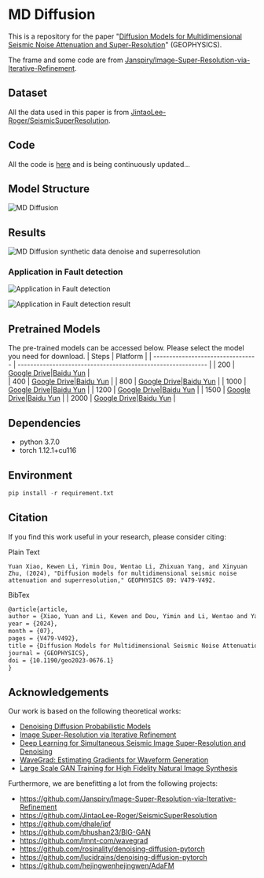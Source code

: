 # MD Diffusion

This is a repository for the paper "[Diffusion Models for Multidimensional Seismic Noise Attenuation and Super-Resolution](https://library.seg.org/doi/10.1190/geo2023-0676.1)" (GEOPHYSICS).

The frame and some code are from [Janspiry/Image-Super-Resolution-via-Iterative-Refinement](https://github.com/Janspiry/Image-Super-Resolution-via-Iterative-Refinement).

## Dataset
All the data used in this paper is from [JintaoLee-Roger/SeismicSuperResolution](https://github.com/JintaoLee-Roger/SeismicSuperResolution).

## Code
All the code is [here](https://github.com/Dululu-xy/MD-Diffusion) and is being continuously updated...

## Model Structure
![MD Diffusion](https://github.com/user-attachments/assets/718a8196-c694-4821-9b77-e11737545291)

## Results

![MD Diffusion synthetic data denoise and superresolution](https://github.com/user-attachments/assets/ddffeed6-6e66-4def-b56e-5f20ec5228fe)

### Application in Fault detection

![Application in Fault detection](https://github.com/user-attachments/assets/b01123c2-ea6d-4130-b734-d814cb340f1a)

![Application in Fault detection result](https://github.com/user-attachments/assets/1b0a4dbc-d549-4ba0-b221-d2b11fb1bde5)

## Pretrained Models
The pre-trained models can be accessed below. Please select the model you need for download.
| Steps                             | Platform                                                     | 
| --------------------------------- | ------------------------------------------------------------ |
| 200 | [Google Drive](https://drive.google.com)\|[Baidu Yun](https://pan.baidu.com) |  
| 400 | [Google Drive](https://drive.google.com)\|[Baidu Yun](https://pan.baidu.com) | 
| 800 | [Google Drive](https://drive.google.com)\|[Baidu Yun](https://pan.baidu.com) | 
| 1000   | [Google Drive](https://drive.google.com)\|[Baidu Yun](https://pan.baidu.com) |
| 1200   | [Google Drive](https://drive.google.com)\|[Baidu Yun](https://pan.baidu.com) |
| 1500   | [Google Drive](https://drive.google.com)\|[Baidu Yun](https://pan.baidu.com) |
| 2000   | [Google Drive](https://drive.google.com)\|[Baidu Yun](https://pan.baidu.com) |

## Dependencies
- python 3.7.0
- torch 1.12.1+cu116

## Environment
```python
pip install -r requirement.txt
```

## Citation
If you find this work useful in your research, please consider citing:

Plain Text
```
Yuan Xiao, Kewen Li, Yimin Dou, Wentao Li, Zhixuan Yang, and Xinyuan Zhu, (2024), "Diffusion models for multidimensional seismic noise attenuation and superresolution," GEOPHYSICS 89: V479-V492.
```

BibTex
```latex
@article{article,
author = {Xiao, Yuan and Li, Kewen and Dou, Yimin and Li, Wentao and Yang, Zhixuan and Zhu, Xinyuan},
year = {2024},
month = {07},
pages = {V479-V492},
title = {Diffusion Models for Multidimensional Seismic Noise Attenuation and Super-Resolution},
journal = {GEOPHYSICS},
doi = {10.1190/geo2023-0676.1}
}
```

## Acknowledgements

Our work is based on the following theoretical works:

- [Denoising Diffusion Probabilistic Models](https://arxiv.org/pdf/2006.11239.pdf)
- [Image Super-Resolution via Iterative Refinement](https://arxiv.org/pdf/2104.07636.pdf)
- [Deep Learning for Simultaneous Seismic Image Super-Resolution and Denoising](https://ieeexplore.ieee.org/document/9364884)
- [WaveGrad: Estimating Gradients for Waveform Generation](https://arxiv.org/abs/2009.00713)
- [Large Scale GAN Training for High Fidelity Natural Image Synthesis](https://arxiv.org/abs/1809.11096)

Furthermore, we are benefitting a lot from the following projects:

- https://github.com/Janspiry/Image-Super-Resolution-via-Iterative-Refinement
- https://github.com/JintaoLee-Roger/SeismicSuperResolution
- https://github.com/dhale/ipf
- https://github.com/bhushan23/BIG-GAN
- https://github.com/lmnt-com/wavegrad
- https://github.com/rosinality/denoising-diffusion-pytorch
- https://github.com/lucidrains/denoising-diffusion-pytorch
- https://github.com/hejingwenhejingwen/AdaFM
